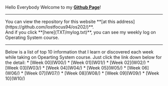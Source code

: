 Hello Everybody
Welcome to my **[Github Page](https://lostfocus94.github.io/os202/)**!
<br>
<hr>
You can view the repository for this website **[at this address](https://github.com/lostfocus94/os202/)**.
<br>
And if you click **[here](TXT/mylog.txt)**, you can see my weekly log on Operating System course.
<br>
<hr>
Below is a list of top 10 information that I learn or discovered each week while taking on Opearting System course. Just click the link down below for the detail:
* [Week 00](W00/)
* [Week 01](W01/)
* [Week 02](W02/)
* [Week 03](W03/)
* [Week 04](W04/)
* [Week 05](W05/)
* [Week 06](W06/)
* [Week 07](W07/)
* [Week 08](W08/)
* [Week 09](W09/)
* [Week 10](W10/)
